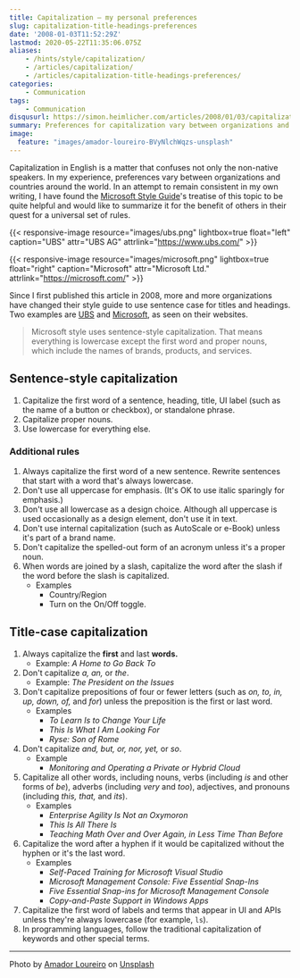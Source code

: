 ```yaml
---
title: Capitalization – my personal preferences
slug: capitalization-title-headings-preferences
date: '2008-01-03T11:52:29Z'
lastmod: 2020-05-22T11:35:06.075Z
aliases:
    - /hints/style/capitalization/
    - /articles/capitalization/
    - /articles/capitalization-title-headings-preferences/
categories:
    - Communication
tags:
    - Communication
disqusurl: https://simon.heimlicher.com/articles/2008/01/03/capitalization
summary: Preferences for capitalization vary between organizations and countries around the world. In an attempt to remain consistent in my own writing, I have found the Microsoft Style Guides treatise of the topics to be quite helpful and would like to summarize it for the benefit of others in their quest for a universal set of rules
image:
  feature: "images/amador-loureiro-BVyNlchWqzs-unsplash"
---
```


Capitalization in English is a matter that confuses not only the non-native speakers. In my experience, preferences vary between organizations and countries around the world. In an attempt to remain consistent in my own writing, I have found the [Microsoft Style Guide]( https://docs.microsoft.com/en-us/style-guide/capitalization#title-style-capitalization)'s treatise of this topic to be quite helpful and would like to summarize it for the benefit of others in their quest for a universal set of rules.

{{< responsive-image resource="images/ubs.png" lightbox=true float="left" caption="UBS" attr="UBS AG" attrlink="https://www.ubs.com/" >}}

{{< responsive-image resource="images/microsoft.png" lightbox=true float="right" caption="Microsoft" attr="Microsoft Ltd." attrlink="https://microsoft.com/" >}}

Since I first published this article in 2008, more and more organizations have changed their style guide to use sentence case for titles and headings. Two examples are [UBS](https://www.ubs.com/) and [Microsoft](https://microsoft.com), as seen on their websites.


> Microsoft style uses sentence-style capitalization. That means everything is lowercase except the first word and proper nouns, which include the names of brands, products, and services. 

## Sentence-style capitalization

1. Capitalize the first word of a sentence, heading, title, UI label (such as the name of a button or checkbox), or standalone phrase.
2. Capitalize proper nouns.
3. Use lowercase for everything else.

### Additional rules
1. Always capitalize the first word of a new sentence. Rewrite sentences that start with a word that's always lowercase.
2. Don't use all uppercase for emphasis. (It's OK to use italic sparingly for emphasis.)
3. Don't use all lowercase as a design choice. Although all uppercase is used occasionally as a design element, don't use it in text.
4. Don't use internal capitalization (such as AutoScale or e-Book) unless it's part of a brand name.
5. Don't capitalize the spelled-out form of an acronym unless it's a proper noun.
6.  When words are joined by a slash, capitalize the word after the slash if the word before the slash is capitalized.
    * Examples
        * Country/Region
        * Turn on the On/Off toggle.

## Title-case capitalization

1. Always capitalize the **first** and last **words.**
     * Example: *A Home to Go Back To*
2. Don't capitalize *a,* *an,* or *the*.
     * Example: *The President on the Issues*
3. Don't capitalize prepositions of four or fewer letters (such as *on, to, in, up, down, of,* and *for*) unless the preposition is the first or last word.
    * Examples
        * *To Learn Is to Change Your Life*
        * *This Is What I Am Looking For*
        * *Ryse: Son of Rome*
4. Don't capitalize *and,* *but,* *or,* *nor,* *yet,* or *so*.
    * Example
        * *Monitoring and Operating a Private or Hybrid Cloud*
5. Capitalize all other words, including nouns, verbs (including *is* and other forms of *be*), adverbs (including *very* and *too*), adjectives, and pronouns (including *this,* *that,* and *its*).
    * Examples
        * *Enterprise Agility Is Not an Oxymoron*
        * *This Is All There Is*
        * *Teaching Math Over and Over Again, in Less Time Than Before*
6. Capitalize the word after a hyphen if it would be capitalized without the hyphen or it's the last word.
    * Examples
        * *Self-Paced Training for Microsoft Visual Studio*
        * *Microsoft Management Console: Five Essential Snap-Ins*
        * *Five Essential Snap-ins for Microsoft Management Console*
        * *Copy-and-Paste Support in Windows Apps*
7. Capitalize the first word of labels and terms that appear in UI and APIs unless they're always lowercase (for example, `ls`).
8. In programming languages, follow the traditional capitalization of keywords and other special terms.

---

Photo by [Amador Loureiro](https://unsplash.com/photos/BVyNlchWqzs) on [Unsplash](https://unsplash.com/)
